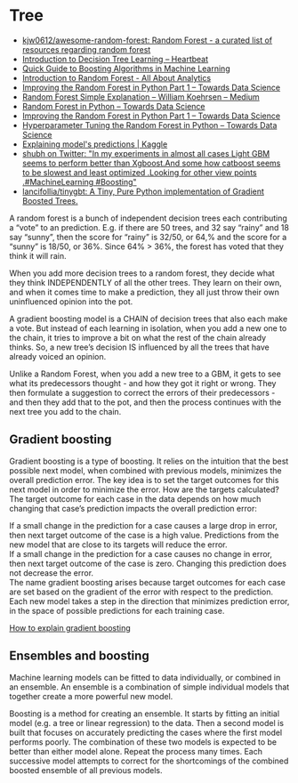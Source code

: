 # Tree

* [kjw0612/awesome-random-forest: Random Forest - a curated list of resources regarding random forest](https://github.com/kjw0612/awesome-random-forest)
* [Introduction to Decision Tree Learning – Heartbeat](https://heartbeat.fritz.ai/introduction-to-decision-tree-learning-cd604f85e236)
* [Quick Guide to Boosting Algorithms in Machine Learning](https://www.analyticsvidhya.com/blog/2015/11/quick-introduction-boosting-algorithms-machine-learning/)
* [Introduction to Random Forest - All About Analytics](https://analyticsdefined.com/introduction-random-forests/)
* [Improving the Random Forest in Python Part 1 – Towards Data Science](https://towardsdatascience.com/improving-random-forest-in-python-part-1-893916666cd)
* [Random Forest Simple Explanation – William Koehrsen – Medium](https://medium.com/@williamkoehrsen/random-forest-simple-explanation-377895a60d2d)
* [Random Forest in Python – Towards Data Science](https://towardsdatascience.com/random-forest-in-python-24d0893d51c0)
* [Improving the Random Forest in Python Part 1 – Towards Data Science](https://towardsdatascience.com/improving-random-forest-in-python-part-1-893916666cd)
* [Hyperparameter Tuning the Random Forest in Python – Towards Data Science](https://towardsdatascience.com/hyperparameter-tuning-the-random-forest-in-python-using-scikit-learn-28d2aa77dd74)
* [Explaining model's predictions \| Kaggle](https://www.kaggle.com/alijs1/explaining-model-s-predictions/notebook)
* [shubh on Twitter: "In my experiments in almost all cases Light GBM seems to perform better than Xgboost.And some how catboost seems to be slowest and least optimized .Looking for other view points .\#MachineLearning \#Boosting"](https://twitter.com/shub777/status/1014620611761467392)
* [lancifollia/tinygbt: A Tiny, Pure Python implementation of Gradient Boosted Trees.](https://github.com/lancifollia/tinygbt)

A random forest is a bunch of independent decision trees each contributing a “vote” to an prediction. E.g. if there are 50 trees, and 32 say “rainy” and 18 say “sunny”, then the score for “rainy” is 32/50, or 64,% and the score for a “sunny” is 18/50, or 36%. Since 64% &gt; 36%, the forest has voted that they think it will rain.  
  
When you add more decision trees to a random forest, they decide what they think INDEPENDENTLY of all the other trees. They learn on their own, and when it comes time to make a prediction, they all just throw their own uninfluenced opinion into the pot.  
  
A gradient boosting model is a CHAIN of decision trees that also each make a vote. But instead of each learning in isolation, when you add a new one to the chain, it tries to improve a bit on what the rest of the chain already thinks. So, a new tree’s decision IS influenced by all the trees that have already voiced an opinion.  
  
Unlike a Random Forest, when you add a new tree to a GBM, it gets to see what its predecessors thought - and how they got it right or wrong. They then formulate a suggestion to correct the errors of their predecessors - and then they add that to the pot, and then the process continues with the next tree you add to the chain.



## Gradient boosting

Gradient boosting is a type of boosting. It relies on the intuition that the best possible next model, when combined with previous models, minimizes the overall prediction error. The key idea is to set the target outcomes for this next model in order to minimize the error. How are the targets calculated? The target outcome for each case in the data depends on how much changing that case’s prediction impacts the overall prediction error:  
  
If a small change in the prediction for a case causes a large drop in error, then next target outcome of the case is a high value. Predictions from the new model that are close to its targets will reduce the error.  
If a small change in the prediction for a case causes no change in error, then next target outcome of the case is zero. Changing this prediction does not decrease the error.  
The name gradient boosting arises because target outcomes for each case are set based on the gradient of the error with respect to the prediction. Each new model takes a step in the direction that minimizes prediction error, in the space of possible predictions for each training case.

[How to explain gradient boosting](http://explained.ai/gradient-boosting/index.html)



## Ensembles and boosting

Machine learning models can be fitted to data individually, or combined in an ensemble. An ensemble is a combination of simple individual models that together create a more powerful new model.  
  
Boosting is a method for creating an ensemble. It starts by fitting an initial model \(e.g. a tree or linear regression\) to the data. Then a second model is built that focuses on accurately predicting the cases where the first model performs poorly. The combination of these two models is expected to be better than either model alone. Repeat the process many times. Each successive model attempts to correct for the shortcomings of the combined boosted ensemble of all previous models.

